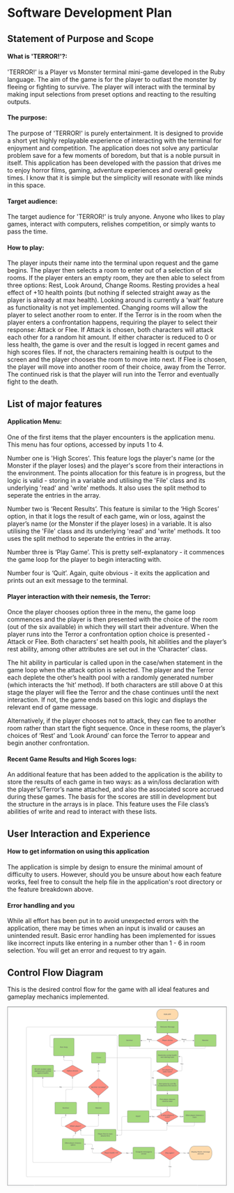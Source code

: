 # Software Development Plan

## Statement of Purpose and Scope

#### What is 'TERROR!'?:

'TERROR!' is a Player vs Monster terminal mini-game developed in the Ruby language. The aim of the game is for the player to outlast the monster by fleeing or fighting to survive. The player will interact with the terminal by making input selections from preset options and reacting to the resulting outputs. 

#### The purpose:

The purpose of 'TERROR!' is purely entertainment. It is designed to provide a short yet highly replayable experience of interacting with the terminal for enjoyment and competition. The application does not solve any particular problem save for a few moments of boredom, but that is a noble pursuit in itself. This application has been developed with the passion that drives me to enjoy horror films, gaming, adventure experiences and overall geeky times. I know that it is simple but the simplicity will resonate with like minds in this space. 

#### Target audience:

The target audience for 'TERROR!' is truly anyone. Anyone who likes to play games, interact with computers, relishes competition, or simply wants to pass the time. 

#### How to play:

The player inputs their name into the terminal upon request and the game begins. The player then selects a room to enter out of a selection of six rooms. If the player enters an empty room, they are then able to select from three options: Rest, Look Around, Change Rooms. Resting provides a heal effect of +10 health points (but nothing if selected straight away as the player is already at max health). Looking around is currently a ‘wait’ feature as functionality is not yet implemented. Changing rooms will allow the player to select another room to enter. If the Terror is in the room when the player enters a confrontation happens, requiring the player to select their response: Attack or Flee. If Attack is chosen, both characters will attack each other for a random hit amount. If either character is reduced to 0 or less health, the game is over and the result is logged in recent games and high scores files. If not, the characters remaining health is output to the screen  and the player chooses the room to move into next. If Flee is chosen, the player will move into another room of their choice, away from the Terror. The continued risk is that the player will run into the Terror and eventually fight to the death.

## List of major features

#### Application Menu:

One of the first items that the player encounters is the application menu. This menu has four options, accessed by inputs 1 to 4. 

Number one is 'High Scores'. This feature logs the player's name (or the Monster if the player loses) and the player's score from their interactions in the environment. The points allocation for this feature is in progress, but the logic is valid - storing in a variable and utilising the 'File' class and its underlying 'read' and 'write' methods. It also uses the split method to seperate the entries in the array. 

Number two is ‘Recent Results’. This feature is similar to the ‘High Scores’ option, in that it logs the result of each game, win or loss, against the player’s name (or the Monster if the player loses) in a variable. It is also utilising the 'File' class and its underlying 'read' and 'write' methods. It too uses the split method to seperate the entries in the array.

Number three is ‘Play Game’. This is pretty self-explanatory - it commences the game loop for the player to begin interacting with. 

Number four is ‘Quit’. Again, quite obvious - it exits the application and prints out an exit message to the terminal.

#### Player interaction with their nemesis, the Terror:

Once the player chooses option three in the menu, the game loop commences and the player is then presented with the choice of the room (out of the six available) in which they will start their adventure. When the player runs into the Terror a confrontation option choice is presented - Attack or Flee. Both characters’ set health pools, hit abilities and the player’s rest ability, among other attributes are set out in the ‘Character’ class. 

The hit ability in particular is called upon in the case/when statement in the game loop when the attack option is selected. The player and the Terror each deplete the other’s health pool with a randomly generated number (which interacts the ‘hit’ method). If both characters are still above 0 at this stage the player will flee the Terror and the chase continues until the next interaction. If not, the game ends based on this logic and displays the relevant end of game message.

Alternatively, if the player chooses not to attack, they can flee to another room rather than start the fight sequence. Once in these rooms, the player’s choices of ‘Rest’ and ‘Look Around’ can force the Terror to appear and begin another confrontation. 

#### Recent Game Results and High Scores logs:

An additional feature that has been added to the application is the ability to store the results of each game in two ways: as a win/loss declaration with the player’s/Terror’s name attached, and also the associated score accrued during these games. The basis for the scores are still in development but the structure in the arrays is in place. This feature uses the File class’s abilities of write and read to interact with these lists.

## User Interaction and Experience

#### How to get information on using this application

The application is simple by design to ensure the minimal amount of difficulty to users. However, should you be unsure about how each feature works, feel free to consult the help file in the application's root directory or the feature breakdown above.

#### Error handling and you

While all effort has been put in to avoid unexpected errors with the application, there may be times when an input is invalid or causes an unintended result. Basic error handling has been implemented for issues like incorrect inputs like entering in a number other than 1 - 6 in room selection. You will get an error and request to try again.

## Control Flow Diagram

This is the desired control flow for the game with all ideal features and gameplay mechanics implemented. 

![](docs/Control-Flow-Diagram.png)

